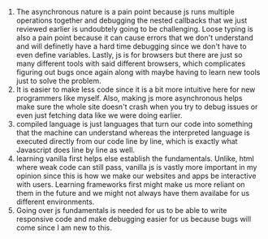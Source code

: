 1. The asynchronous nature is a pain point because js runs multiple operations together and debugging the nested callbacks that we just reviewed earlier is undoubtely going to be challenging. Loose typing is also a pain point because it can cause errors that we don't understand and will definetly have a hard time debugging since we don't have to even define variables. Lastly, js is for browsers but there are just so many different tools with said different browsers, which complicates figuring out bugs once again along with maybe having to learn new tools just to solve the problem. 
2. It is easier to make less code since it is a bit more intuitive here for new programmers like myself. Also, making js more asynchronous helps make sure the whole site doesn't crash when you try to debug issues or even just fetching data like we were doing earlier.
3. compiled language is just languages that turn our code into something that the machine can understand whereas the interpreted language is executed directly from our code line by line, which is exactly what Javascript does line by line as well.
4. learning vanilla first helps else establish the fundamentals. Unlike, html where weak code can still pass, vanilla js is vastly more important in my opinion since this is how we make our websites and apps be interactive with users. Learning frameworks first might make us more reliant on them in the future and we might not always have them availabe for us different environments.
5. Going over js fundamentals is needed for us to be able to write responsive code and make debugging easier for us because bugs will come since I am new to this. 